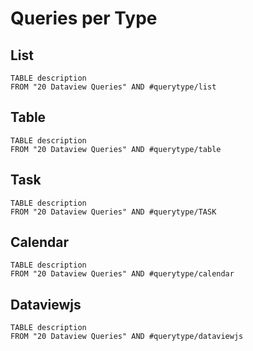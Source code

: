# Queries per Type

## List
```dataview
TABLE description
FROM "20 Dataview Queries" AND #querytype/list 
```

## Table
```dataview
TABLE description
FROM "20 Dataview Queries" AND #querytype/table 
```

## Task
```dataview
TABLE description
FROM "20 Dataview Queries" AND #querytype/TASK
```

## Calendar
```dataview
TABLE description
FROM "20 Dataview Queries" AND #querytype/calendar  
```

## Dataviewjs
```dataview
TABLE description
FROM "20 Dataview Queries" AND #querytype/dataviewjs  
```